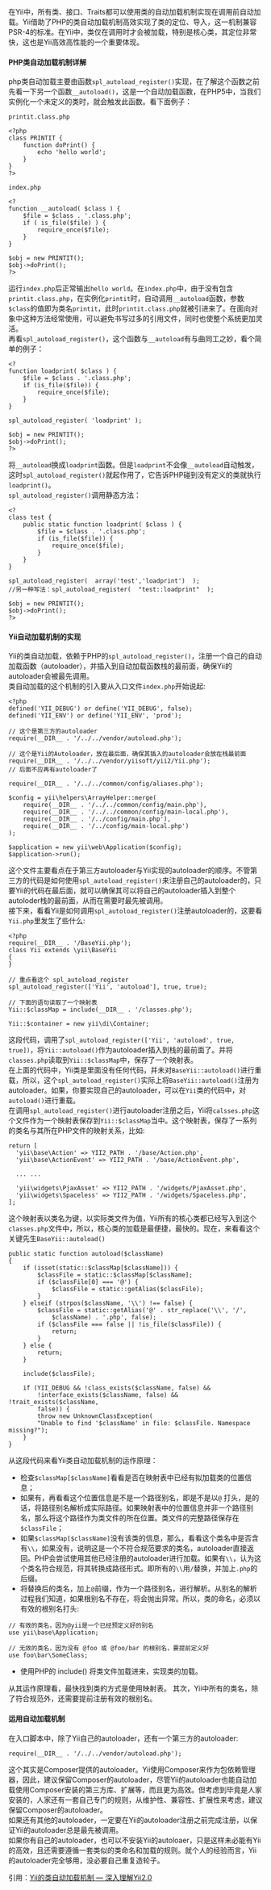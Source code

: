 在Yii中，所有类、接口、Traits都可以使用类的自动加载机制实现在调用前自动加载。Yii借助了PHP的类自动加载机制高效实现了类的定位、导入，这一机制兼容PSR-4的标准。在Yii中，类仅在调用时才会被加载，特别是核心类，其定位非常快，这也是Yii高效高性能的一个重要体现。
#### PHP类自动加载机制详解
php类自动加载主要由函数`spl_autoload_register()`实现，在了解这个函数之前先看一下另一个函数`__autoload()`，这是一个自动加载函数，在PHP5中，当我们实例化一个未定义的类时，就会触发此函数。看下面例子：
```
printit.class.php 
 
<?php 
class PRINTIT { 
    function doPrint() {
        echo 'hello world';
    }
}
?> 
 
index.php 
 
<?
function __autoload( $class ) {
    $file = $class . '.class.php';  
    if ( is_file($file) ) {  
        require_once($file);  
    }
} 
 
$obj = new PRINTIT();
$obj->doPrint();
?>
```
运行`index.php`后正常输出`hello world`。在`index.php`中，由于没有包含`printit.class.php`，在实例化`printit`时，自动调用`__autoload`函数，参数`$class`的值即为类名`printit`，此时`printit.class.php`就被引进来了。在面向对象中这种方法经常使用，可以避免书写过多的引用文件，同时也使整个系统更加灵活。  
再看`spl_autoload_register()`，这个函数与`__autoload`有与曲同工之妙，看个简单的例子：
```
<?
function loadprint( $class ) {
    $file = $class . '.class.php';  
    if (is_file($file)) {  
        require_once($file);  
    } 
} 
 
spl_autoload_register( 'loadprint' ); 
 
$obj = new PRINTIT();
$obj->doPrint();
?>
```
将`__autoload`换成`loadprint`函数。但是`loadprint`不会像`__autoload`自动触发，这时`spl_autoload_register()`就起作用了，它告诉PHP碰到没有定义的类就执行`loadprint()`。  
`spl_autoload_register()`调用静态方法： 
```
<? 
class test {
    public static function loadprint( $class ) {
        $file = $class . '.class.php';  
        if (is_file($file)) {  
            require_once($file);  
        } 
    }
} 
 
spl_autoload_register(  array('test','loadprint')  );
//另一种写法：spl_autoload_register(  "test::loadprint"  ); 
 
$obj = new PRINTIT();
$obj->doPrint();
?>
```
#### Yii自动加载机制的实现
Yii的类自动加载，依赖于PHP的`spl_autoload_register()`，注册一个自己的自动加载函数（autoloader），并插入到自动加载函数栈的最前面，确保Yii的autoloader会被最先调用。  
类自动加载的这个机制的引入要从入口文件`index.php`开始说起:
```
<?php
defined('YII_DEBUG') or define('YII_DEBUG', false);
defined('YII_ENV') or define('YII_ENV', 'prod');

// 这个是第三方的autoloader
require(__DIR__ . '/../../vendor/autoload.php');

// 这个是Yii的Autoloader，放在最后面，确保其插入的autoloader会放在栈最前面
require(__DIR__ . '/../../vendor/yiisoft/yii2/Yii.php');
// 后面不应再有autoloader了

require(__DIR__ . '/../../common/config/aliases.php');

$config = yii\helpers\ArrayHelper::merge(
    require(__DIR__ . '/../../common/config/main.php'),
    require(__DIR__ . '/../../common/config/main-local.php'),
    require(__DIR__ . '/../config/main.php'),
    require(__DIR__ . '/../config/main-local.php')
);

$application = new yii\web\Application($config);
$application->run();
```
这个文件主要看点在于第三方autoloader与Yii实现的autoloader的顺序。不管第三方的代码是如何使用`spl_autoload_register()`来注册自己的autoloader的，只要Yii的代码在最后面，就可以确保其可以将自己的autoloader插入到整个autoloder栈的最前面，从而在需要时最先被调用。  
接下来，看看Yii是如何调用`spl_autoload_register()`注册autoloader的，这要看`Yii.php`里发生了些什么:
```
<?php
require(__DIR__ . '/BaseYii.php');
class Yii extends \yii\BaseYii
{
}

// 重点看这个 spl_autoload_register
spl_autoload_register(['Yii', 'autoload'], true, true);

// 下面的语句读取了一个映射表
Yii::$classMap = include(__DIR__ . '/classes.php');

Yii::$container = new yii\di\Container;
```
这段代码，调用了`spl_autoload_register(['Yii', 'autoload', true, true])`，将`Yii::autoload()`作为autoloader插入到栈的最前面了。并将`classes.php`读取到`Yii::$classMap`中，保存了一个映射表。  
在上面的代码中，Yii类是里面没有任何代码，并未对`BaseYii::autoload()`进行重载，所以，这个`spl_autoload_register()`实际上将`BaseYii::autoload()`注册为autoloader。如果，你要实现自己的autoloader，可以在`Yii`类的代码中，对`autoload()`进行重载。  
在调用`spl_autoload_register()`进行autoloader注册之后，Yii将`calsses.php`这个文件作为一个映射表保存到`Yii::$classMap`当中。这个映射表，保存了一系列的类名与其所在PHP文件的映射关系，比如:
```
return [
  'yii\base\Action' => YII2_PATH . '/base/Action.php',
  'yii\base\ActionEvent' => YII2_PATH . '/base/ActionEvent.php',

  ... ...

  'yii\widgets\PjaxAsset' => YII2_PATH . '/widgets/PjaxAsset.php',
  'yii\widgets\Spaceless' => YII2_PATH . '/widgets/Spaceless.php',
];
```
这个映射表以类名为键，以实际类文件为值，Yii所有的核心类都已经写入到这个`classes.php`文件中，所以，核心类的加载是最便捷，最快的。现在，来看看这个关键先生`BaseYii::autoload()`
```
public static function autoload($className)
{
    if (isset(static::$classMap[$className])) {
        $classFile = static::$classMap[$className];
        if ($classFile[0] === '@') {
            $classFile = static::getAlias($classFile);
        }
    } elseif (strpos($className, '\\') !== false) {
        $classFile = static::getAlias('@' . str_replace('\\', '/',
            $className) . '.php', false);
        if ($classFile === false || !is_file($classFile)) {
            return;
        }
    } else {
        return;
    }

    include($classFile);

    if (YII_DEBUG && !class_exists($className, false) &&
        !interface_exists($className, false) && !trait_exists($className,
        false)) {
        throw new UnknownClassException(
        "Unable to find '$className' in file: $classFile. Namespace missing?");
    }
}
```
从这段代码来看Yii类自动加载机制的运作原理：  
* 检查`$classMap[$className]`看看是否在映射表中已经有拟加载类的位置信息；
* 如果有，再看看这个位置信息是不是一个路径别名，即是不是以`@` 打头，是的话，将路径别名解析成实际路径。如果映射表中的位置信息并非一个路径别名，那么将这个路径作为类文件的所在位置。类文件的完整路径保存在`$classFile`；
* 如果`$classMap[$className]`没有该类的信息，那么，看看这个类名中是否含有`\\`，如果没有，说明这是一个不符合规范要求的类名，autoloader直接返回。PHP会尝试使用其他已经注册的autoloader进行加载。如果有`\\`，认为这个类名符合规范，将其转换成路径形式。即所有的`\\`用`/`替换，并加上`.php`的后缀。
* 将替换后的类名，加上`@`前缀，作为一个路径别名，进行解析。从别名的解析过程我们知道，如果根别名不存在，将会抛出异常。所以，类的命名，必须以有效的根别名打头:
```
// 有效的类名，因为@yii是一个已经预定义好的别名
use yii\base\Application;

// 无效的类名，因为没有 @foo 或 @foo/bar 的根别名，要提前定义好
use foo\bar\SomeClass;
```
* 使用PHP的 include() 将类文件加载进来，实现类的加载。

从其运作原理看，最快找到类的方式是使用映射表。 其次，Yii中所有的类名，除了符合规范外，还需要提前注册有效的根别名。
#### 运用自动加载机制
在入口脚本中，除了Yii自己的autoloader，还有一个第三方的autoloader:
```
require(__DIR__ . '/../../vendor/autoload.php');
```
这个其实是Composer提供的autoloader。Yii使用Composer来作为包依赖管理器，因此，建议保留Composer的autoloader，尽管Yii的autoloader也能自动加载使用Composer安装的第三方库、扩展等，而且更为高效。但考虑到毕竟是人家安装的，人家还有一套自己专门的规则，从维护性、兼容性、扩展性来考虑，建议保留Composer的autoloader。  
如果还有其他的autoloader，一定要在Yii的autoloader注册之前完成注册，以保证Yii的autoloader总是最先被调用。  
如果你有自己的autoloader，也可以不安装Yii的autoloaer，只是这样未必能有Yii的高效，且还需要遵循一套类似的类命名和加载的规则。就个人的经验而言，Yii的autoloader完全够用，没必要自己重复造轮子。

引用：[Yii的类自动加载机制 — 深入理解Yii2.0](http://www.digpage.com/autoload.html)
